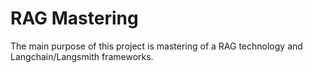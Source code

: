 # RAG Mastering 

The main purpose of this project is mastering of a RAG technology and Langchain/Langsmith frameworks.